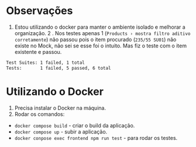 # Observações

1. Estou utilizando o docker para manter o ambiente isolado e melhorar a organização.
2 . Nos testes apenas 1 (`Products › mostra filtro aditivo corretamente`) não passou pois o item procurado (`235/55 SU01`) não existe no Mock, não sei se esse foi o intuito. Mas fiz o teste com o item existente e passou.

```bash
Test Suites: 1 failed, 1 total
Tests:       1 failed, 5 passed, 6 total
```

# Utilizando o Docker

1. Precisa instalar o Docker na máquina.
2. Rodar os comandos:
- `docker compose build` - criar o build da aplicação.
- `docker compose up` - subir a aplicação.
- `docker conpose exec frontend npm run test` - para rodar os testes.